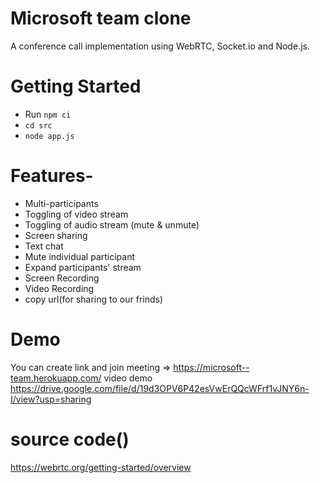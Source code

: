 # Microsoft team clone 
A conference call implementation using WebRTC, Socket.io and Node.js.


# Getting Started
- Run `npm ci`
- `cd src`
- `node app.js`


# Features-
- Multi-participants
- Toggling of video stream
- Toggling of audio stream (mute & unmute)
- Screen sharing
- Text chat
- Mute individual participant
- Expand participants' stream
- Screen Recording
- Video Recording
- copy url(for sharing to our frinds) 

 
# Demo 
You can  create link and join meeting => https://microsoft--team.herokuapp.com/
video demo  https://drive.google.com/file/d/19d3OPV6P42esVwErQQcWFrf1vJNY6n-I/view?usp=sharing
# source code()

https://webrtc.org/getting-started/overview
